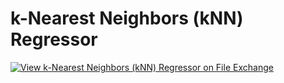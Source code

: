 # k-Nearest Neighbors (kNN) Regressor

[![View k-Nearest Neighbors (kNN) Regressor on File Exchange](https://www.mathworks.com/matlabcentral/images/matlab-file-exchange.svg)](https://www.mathworks.com/matlabcentral/fileexchange/81893-k-nearest-neighbors-knn-regressor)

